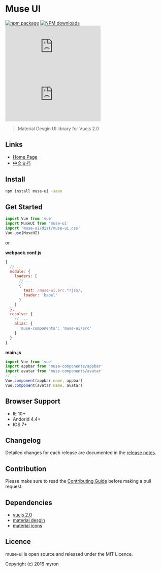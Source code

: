# Muse UI

[![npm package](https://img.shields.io/npm/v/muse-ui.svg)](https://www.npmjs.org/package/muse-ui)
[![NPM downloads](http://img.shields.io/npm/dm/muse-ui.svg)](https://npmjs.org/package/muse-ui)
![JS gzip size](http://img.badgesize.io/https://unpkg.com/muse-ui/dist/muse-ui.js?compression=gzip&label=gzip%20size:%20JS)
![CSS gzip size](http://img.badgesize.io/https://unpkg.com/muse-ui/dist/muse-ui.css?compression=gzip&label=gzip%20size:%20CSS)

> Material Desgin UI library for Vuejs 2.0

## Links

* [Home Page](https://museui.github.io/)
* [中文文档](https://museui.github.io/#/install)

## Install

```bash
npm install muse-ui -save
```

## Get Started

```javascript
import Vue from 'vue'
import MuseUI from 'muse-ui'
import 'muse-ui/dist/muse-ui.css'
Vue.use(MuseUI)
```

or


**webpack.conf.js**

```javascript
{
  // ...
  module: {
    loaders: [
      // ...
      {
        test: /muse-ui.src.*?js$/,
        loader: 'babel'
      }
    ]
  },
  resolve: {
    // ...
    alias: {
      'muse-components': 'muse-ui/src'
    }
  }
}
```

**main.js**

```javascript
import Vue from 'vue'
import appbar from 'muse-components/appbar'
import avatar from 'muse-components/avatar'
// ..
Vue.component(appbar.name, appbar)
Vue.component(avatar.name, avatar)
```


## Browser Support

* IE 10+
* Andorid 4.4+
* IOS 7+

## Changelog

Detailed changes for each release are documented in the [release notes](https://museui.github.io/#/changeLog).

## Contribution

Please make sure to read the [Contributing Guide](https://museui.github.io/#/contributing) before making a pull request.

## Dependencies

* [vuejs 2.0](https://vuejs.org/)
* [material desgin](https://material.google.com)
* [material icons](https://fonts.googleapis.com/icon?family=Material+Icons)

## Licence

muse-ui is open source and released under the MIT Licence.

Copyright (c) 2016 myron
